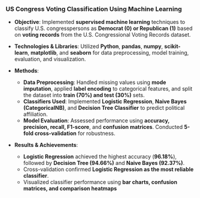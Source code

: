 

### **US Congress Voting Classification Using Machine Learning**  

- **Objective**: Implemented **supervised machine learning** techniques to classify U.S. congresspersons as **Democrat (0) or Republican (1)** based on **voting records** from the U.S. Congressional Voting Records dataset.  

- **Technologies & Libraries**: Utilized **Python**, **pandas**, **numpy**, **scikit-learn**, **matplotlib**, and **seaborn** for data preprocessing, model training, evaluation, and visualization.  

- **Methods**:  
  - **Data Preprocessing**: Handled missing values using **mode imputation**, applied **label encoding** to categorical features, and split the dataset into **train (70%) and test (30%)** sets.  
  - **Classifiers Used**: Implemented **Logistic Regression**, **Naive Bayes (CategoricalNB)**, and **Decision Tree Classifier** to predict political affiliation.  
  - **Model Evaluation**: Assessed performance using **accuracy, precision, recall, F1-score**, and **confusion matrices**. Conducted **5-fold cross-validation** for robustness.  

- **Results & Achievements**:  
  - **Logistic Regression** achieved the highest accuracy (**96.18%**), followed by **Decision Tree (94.66%)** and **Naive Bayes (92.37%)**.  
  - Cross-validation confirmed **Logistic Regression as the most reliable classifier**.  
  - Visualized classifier performance using **bar charts, confusion matrices, and comparison heatmaps**

